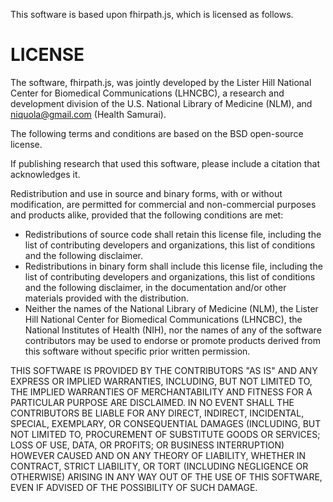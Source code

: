 This software is based upon fhirpath.js, which is licensed as follows.

# LICENSE

The software, fhirpath.js, was jointly developed by the Lister Hill National
Center for Biomedical Communications (LHNCBC), a research and development
division of the U.S. National Library of Medicine (NLM), and niquola@gmail.com
(Health Samurai).

The following terms and conditions are based on the BSD open-source license.

If publishing research that used this software, please include a citation that
acknowledges it.

Redistribution and use in source and binary forms, with or without modification,
are permitted for commercial and non-commercial purposes and products alike,
provided that the following conditions are met:

  * Redistributions of source code shall retain this license file, including the
  list of contributing developers and organizations, this list of conditions and
  the following disclaimer.
  * Redistributions in binary form shall include this license file, including the
  list of contributing developers and organizations, this list of conditions and
  the following disclaimer, in the documentation and/or other materials provided
  with the distribution.
  * Neither the names of the National Library of Medicine (NLM), the Lister Hill
  National Center for Biomedical Communications (LHNCBC), the National
  Institutes of Health (NIH), nor the names of any of the software contributors
  may be used to endorse or promote products derived from this software without
  specific prior written permission.

THIS SOFTWARE IS PROVIDED BY THE CONTRIBUTORS "AS IS" AND ANY EXPRESS
OR IMPLIED WARRANTIES, INCLUDING, BUT NOT LIMITED TO, THE IMPLIED WARRANTIES OF
MERCHANTABILITY AND FITNESS FOR A PARTICULAR PURPOSE ARE DISCLAIMED. IN NO EVENT
SHALL THE CONTRIBUTORS BE LIABLE FOR ANY DIRECT, INDIRECT, INCIDENTAL,
SPECIAL, EXEMPLARY, OR CONSEQUENTIAL DAMAGES (INCLUDING, BUT NOT LIMITED TO,
PROCUREMENT OF SUBSTITUTE GOODS OR SERVICES; LOSS OF USE, DATA, OR PROFITS; OR
BUSINESS INTERRUPTION) HOWEVER CAUSED AND ON ANY THEORY OF LIABILITY, WHETHER IN
CONTRACT, STRICT LIABILITY, OR TORT (INCLUDING NEGLIGENCE OR OTHERWISE) ARISING
IN ANY WAY OUT OF THE USE OF THIS SOFTWARE, EVEN IF ADVISED OF THE POSSIBILITY
OF SUCH DAMAGE.

